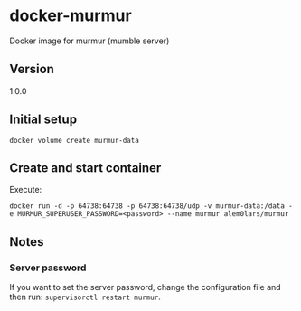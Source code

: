 # docker-murmur

Docker image for murmur (mumble server)

## Version

1.0.0

## Initial setup

```
docker volume create murmur-data
```

## Create and start container

Execute:

```
docker run -d -p 64738:64738 -p 64738:64738/udp -v murmur-data:/data -e MURMUR_SUPERUSER_PASSWORD=<password> --name murmur alem0lars/murmur
```

## Notes

### Server password

If you want to set the server password, change the configuration file and then
run: `supervisorctl restart murmur`.
